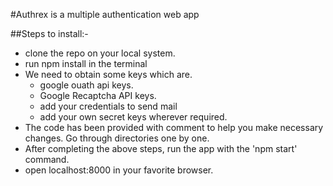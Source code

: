 #Authrex is a multiple authentication web app

##Steps to install:-
- clone the repo on your local system.
- run npm install in the terminal
- We need to obtain some keys which are.
  - google ouath api keys.
  - Google Recaptcha API keys.
  - add your credentials to send mail
  - add your own secret keys wherever required.
- The code has been provided with comment to help you make necessary changes. Go through directories one by one.
- After completing the above steps, run the app with the 'npm start' command.
- open localhost:8000 in your favorite browser.
